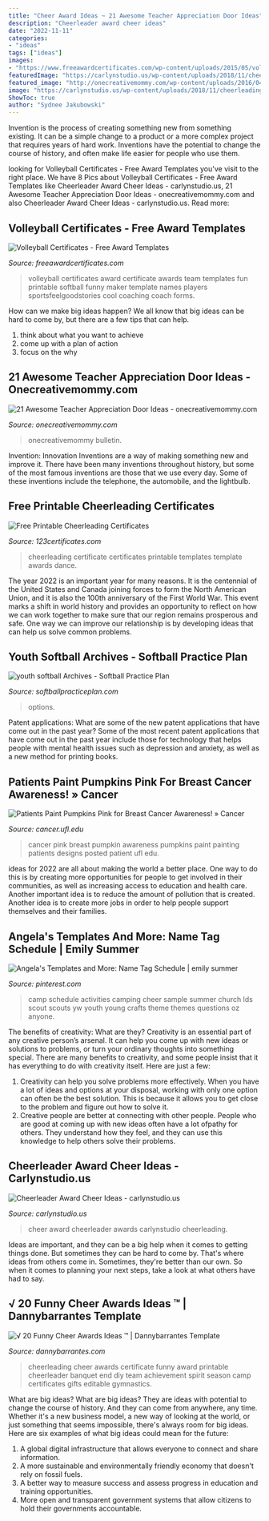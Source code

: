 ```yaml
---
title: "Cheer Award Ideas ~ 21 Awesome Teacher Appreciation Door Ideas"
description: "Cheerleader award cheer ideas"
date: "2022-11-11"
categories:
- "ideas"
tags: ["ideas"]
images:
- "https://www.freeawardcertificates.com/wp-content/uploads/2015/05/volleygridnew.jpg"
featuredImage: "https://carlynstudio.us/wp-content/uploads/2018/11/cheerleading-awards-cheer-award-ideas.jpg"
featured_image: "http://onecreativemommy.com/wp-content/uploads/2016/04/teacher-appreciation-door-ideas-flying-high.jpg"
image: "https://carlynstudio.us/wp-content/uploads/2018/11/cheerleading-awards-cheer-award-ideas.jpg"
ShowToc: true
author: "Sydnee Jakubowski"
---
```



Invention is the process of creating something new from something existing. It can be a simple change to a product or a more complex project that requires years of hard work. Inventions have the potential to change the course of history, and often make life easier for people who use them.

	

		
looking for Volleyball Certificates - Free Award Templates you've visit to the right place. We have 8 Pics about Volleyball Certificates - Free Award Templates like Cheerleader Award Cheer Ideas - carlynstudio.us, 21 Awesome Teacher Appreciation Door Ideas - onecreativemommy.com and also Cheerleader Award Cheer Ideas - carlynstudio.us. Read more:
		
    
## Volleyball Certificates - Free Award Templates

<img loading=lazy src="https://www.freeawardcertificates.com/wp-content/uploads/2015/05/volleygridnew.jpg" onerror="this.onerror=null;this.src='https://tse4.mm.bing.net/th?id=OIP.j5LMPTdOeCW6sbmjfh3kGwHaLc&amp;pid=15.1';" alt="Volleyball Certificates - Free Award Templates">

_Source: freeawardcertificates.com_

>volleyball certificates award certificate awards team templates fun printable softball funny maker template names players sportsfeelgoodstories cool coaching coach forms. 

	

How can we make big ideas happen?
We all know that big ideas can be hard to come by, but there are a few tips that can help. 
1. think about what you want to achieve 
2. come up with a plan of action 
3. focus on the why 

    
## 21 Awesome Teacher Appreciation Door Ideas - Onecreativemommy.com

<img loading=lazy src="http://onecreativemommy.com/wp-content/uploads/2016/04/teacher-appreciation-door-ideas-flying-high.jpg" onerror="this.onerror=null;this.src='https://tse3.mm.bing.net/th?id=OIP.pC1dAmuoXzUBzI5lLOerMwHaLH&amp;pid=15.1';" alt="21 Awesome Teacher Appreciation Door Ideas - onecreativemommy.com">

_Source: onecreativemommy.com_

>onecreativemommy bulletin. 

	

Invention: Innovation
Inventions are a way of making something new and improve it. There have been many inventions throughout history, but some of the most famous inventions are those that we use every day. Some of these inventions include the telephone, the automobile, and the lightbulb.

    
## Free Printable Cheerleading Certificates

<img loading=lazy src="https://www.123certificates.com/images/cheerleading-certificate-9.gif" onerror="this.onerror=null;this.src='https://tse1.mm.bing.net/th?id=OIP.toLb_PigZ3gpalo-RAQL6gAAAA&amp;pid=15.1';" alt="Free Printable Cheerleading Certificates">

_Source: 123certificates.com_

>cheerleading certificate certificates printable templates template awards dance. 

	

The year 2022 is an important year for many reasons. It is the centennial of the United States and Canada joining forces to form the North American Union, and it is also the 100th anniversary of the First World War. This event marks a shift in world history and provides an opportunity to reflect on how we can work together to make sure that our region remains prosperous and safe. One way we can improve our relationship is by developing ideas that can help us solve common problems.

    
## Youth Softball Archives - Softball Practice Plan

<img loading=lazy src="https://www.softballpracticeplan.com/wp-content/uploads/2013/04/sslist.png" onerror="this.onerror=null;this.src='https://tse2.mm.bing.net/th?id=OIP.Z1L89fy9NskzmBLcmH4VZwHaJo&amp;pid=15.1';" alt="youth softball Archives - Softball Practice Plan">

_Source: softballpracticeplan.com_

>options. 

	

Patent applications: What are some of the new patent applications that have come out in the past year?
Some of the most recent patent applications that have come out in the past year include those for technology that helps people with mental health issues such as depression and anxiety, as well as a new method for printing books.

    
## Patients Paint Pumpkins Pink For Breast Cancer Awareness! » Cancer

<img loading=lazy src="https://cancer.ufl.edu/files/2011/10/P10003141.jpg" onerror="this.onerror=null;this.src='https://tse2.mm.bing.net/th?id=OIP.dYigy4VkU8dHSII6g1LyZwHaJ4&amp;pid=15.1';" alt="Patients Paint Pumpkins Pink for Breast Cancer Awareness! » Cancer">

_Source: cancer.ufl.edu_

>cancer pink breast pumpkin awareness pumpkins paint painting patients designs posted patient ufl edu. 

	

ideas for 2022 are all about making the world a better place. One way to do this is by creating more opportunities for people to get involved in their communities, as well as increasing access to education and health care. Another important idea is to reduce the amount of pollution that is created. Another idea is to create more jobs in order to help people support themselves and their families.

    
## Angela&#039;s Templates And More: Name Tag Schedule | Emily Summer

<img loading=lazy src="https://s-media-cache-ak0.pinimg.com/236x/65/89/3d/65893d994c40c1f5cab23a0f1b9b5d1a--cheer-camp-girl-scouts.jpg" onerror="this.onerror=null;this.src='https://tse3.mm.bing.net/th?id=OIP.MDc5VnSBi1XaHhmiIoezgwHaKI&amp;pid=15.1';" alt="Angela&#039;s Templates and More: Name Tag Schedule | emily summer">

_Source: pinterest.com_

>camp schedule activities camping cheer sample summer church lds scout scouts yw youth young crafts theme themes questions oz anyone. 

	

The benefits of creativity: What are they?
Creativity is an essential part of any creative person’s arsenal. It can help you come up with new ideas or solutions to problems, or turn your ordinary thoughts into something special. There are many benefits to creativity, and some people insist that it has everything to do with creativity itself. Here are just a few: 
1) Creativity can help you solve problems more effectively. When you have a lot of ideas and options at your disposal, working with only one option can often be the best solution. This is because it allows you to get close to the problem and figure out how to solve it. 
2) Creative people are better at connecting with other people. People who are good at coming up with new ideas often have a lot ofpathy for others. They understand how they feel, and they can use this knowledge to help others solve their problems.

    
## Cheerleader Award Cheer Ideas - Carlynstudio.us

<img loading=lazy src="https://carlynstudio.us/wp-content/uploads/2018/11/cheerleading-awards-cheer-award-ideas.jpg" onerror="this.onerror=null;this.src='https://tse4.mm.bing.net/th?id=OIP.ObfbgkiQIYZllVxm3vailQHaJl&amp;pid=15.1';" alt="Cheerleader Award Cheer Ideas - carlynstudio.us">

_Source: carlynstudio.us_

>cheer award cheerleader awards carlynstudio cheerleading. 

	

Ideas are important, and they can be a big help when it comes to getting things done. But sometimes they can be hard to come by. That's where ideas from others come in. Sometimes, they're better than our own. So when it comes to planning your next steps, take a look at what others have had to say.

    
## √ 20 Funny Cheer Awards Ideas ™ | Dannybarrantes Template

<img loading=lazy src="https://dannybarrantes.com/wp-content/uploads/2019/12/funny-cheer-awards-ideas-new-cheerleading-certificate-cheerleading-award-of-funny-cheer-awards-ideas.jpg" onerror="this.onerror=null;this.src='https://tse1.mm.bing.net/th?id=OIP.aJwAFY3eI2p3jz7STDUkNwHaE8&amp;pid=15.1';" alt="√ 20 Funny Cheer Awards Ideas ™ | Dannybarrantes Template">

_Source: dannybarrantes.com_

>cheerleading cheer awards certificate funny award printable cheerleader banquet end diy team achievement spirit season camp certificates gifts editable gymnastics. 

	

What are big ideas?
What are big ideas? They are ideas with potential to change the course of history. And they can come from anywhere, any time. Whether it's a new business model, a new way of looking at the world, or just something that seems impossible, there's always room for big ideas. Here are six examples of what big ideas could mean for the future:
1. A global digital infrastructure that allows everyone to connect and share information.
2. A more sustainable and environmentally friendly economy that doesn't rely on fossil fuels.
3. A better way to measure success and assess progress in education and training opportunities.
4. More open and transparent government systems that allow citizens to hold their governments accountable.

